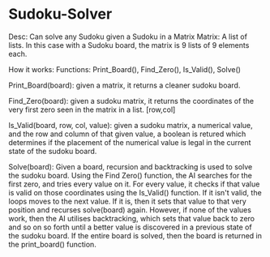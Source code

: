 # Sudoku-Solver  

Desc: Can solve any Sudoku given a Sudoku in a Matrix
Matrix: A list of lists. In this case with a Sudoku board, the matrix is 9 lists of 9 elements each. 


How it works:
Functions: Print_Board(), Find_Zero(), Is_Valid(), Solve()

Print_Board(board): given a matrix, it returns a cleaner sudoku board.

Find_Zero(board): given a sudoku matrix, it returns the coordinates of the very first zero seen in the matrix in a list. [row,col]

Is_Valid(board, row, col, value): given a sudoku matrix, a numerical value, and the row and column of that given value, a boolean is retured which determines if the 
placement of the numerical value is legal in the current state of the sudoku board.

Solve(board): Given a board, recursion and backtracking is used to solve the sudoku board. Using the Find Zero() function, the AI searches for the first zero, and tries every value on it. For every value, 
it checks if that value is valid on those coordinates using the Is_Valid() function. If it isn't valid, the loops moves to the next value.  If it is, then it sets that value to that very position and recurses 
solve(board) again. However, if none of the values work, then the AI utilises backtracking, which sets that value back to zero and so on so forth until a better value is discovered in a previous state of the 
sudoku board. If the entire board is solved, then the board is returned in the print_board() function.

